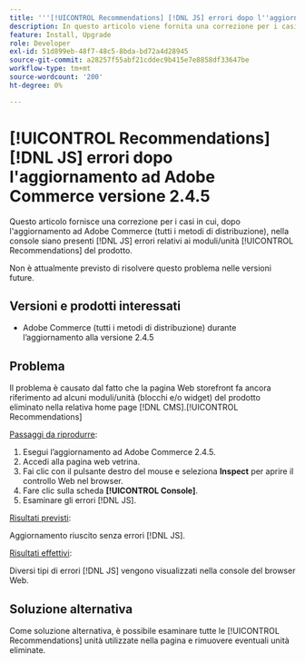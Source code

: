 ```yaml
---
title: '''[!UICONTROL Recommendations] [!DNL JS] errori dopo l''aggiornamento ad Adobe Commerce versione 2.4.5'''
description: In questo articolo viene fornita una correzione per i casi in cui, dopo l'aggiornamento ad Adobe Commerce (tutti i metodi di distribuzione), nella console siano presenti  [!DNL JS]  errori relativi ai moduli [!UICONTROL Recommendations] del prodotto.
feature: Install, Upgrade
role: Developer
exl-id: 51d899eb-48f7-48c5-8bda-bd72a4d28945
source-git-commit: a28257f55abf21cddec9b415e7e8858df33647be
workflow-type: tm+mt
source-wordcount: '200'
ht-degree: 0%

---
```


# [!UICONTROL Recommendations] [!DNL JS] errori dopo l&#39;aggiornamento ad Adobe Commerce versione 2.4.5

Questo articolo fornisce una correzione per i casi in cui, dopo l&#39;aggiornamento ad Adobe Commerce (tutti i metodi di distribuzione), nella console siano presenti [!DNL JS] errori relativi ai moduli/unità [!UICONTROL Recommendations] del prodotto.

Non è attualmente previsto di risolvere questo problema nelle versioni future.

## Versioni e prodotti interessati

* Adobe Commerce (tutti i metodi di distribuzione) durante l’aggiornamento alla versione 2.4.5

## Problema

Il problema è causato dal fatto che la pagina Web storefront fa ancora riferimento ad alcuni moduli/unità (blocchi e/o widget) del prodotto eliminato nella relativa home page [!DNL CMS].[!UICONTROL Recommendations]

<u>Passaggi da riprodurre</u>:

1. Esegui l’aggiornamento ad Adobe Commerce 2.4.5.
1. Accedi alla pagina web vetrina.
1. Fai clic con il pulsante destro del mouse e seleziona **Inspect** per aprire il controllo Web nel browser.
1. Fare clic sulla scheda **[!UICONTROL Console]**.
1. Esaminare gli errori [!DNL JS].

<u>Risultati previsti</u>:

Aggiornamento riuscito senza errori [!DNL JS].

<u>Risultati effettivi</u>:

Diversi tipi di errori [!DNL JS] vengono visualizzati nella console del browser Web.

## Soluzione alternativa

Come soluzione alternativa, è possibile esaminare tutte le [!UICONTROL Recommendations] unità utilizzate nella pagina e rimuovere eventuali unità eliminate.
